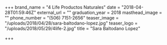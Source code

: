 +++
brand_name = "4 Life Productos Naturales"
date = "2018-04-28T01:59:46Z"
external_url = ""
graduation_year = 2018
masthead_image = ""
phone_number = "(506) 7151-2656"
teaser_image = "/uploads/2018/04/28/sara-baltodano-lopez.jpg"
teaser_logo = "/uploads/2018/05/29/4life-2.jpg"
title = "Sara Baltodano Lopez"

+++
